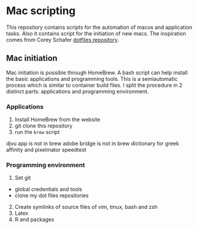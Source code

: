 # Mac scripting

This repository contains scripts for the automation of macos and application tasks. Also it contains script for the initiation of new macs. The inspiration comes from Corey Schafer [dotfiles repository](https://github.com/CoreyMSchafer/dotfiles).

## Mac initiation

Mac initiation is possible through HomeBrew. A bash script can help install the basic applications and programming tools. This is a semiautomatic process which is similar to container build files. I split the procedure in 2 distinct parts: applications and programming environment.

### Applications

1. Install HomeBrew from the website
2. git clone this repository
3. run the `brew` script

djvu app is not in brew
adobe bridge is not in brew
dictionary for greek 
affinity and pixelmator
speedtest

### Programming environment

1. Set git
* global credentials and tools
* clone my dot files repositories
2. Create symlinks of source files of vim, tmux, bash and zsh
3. Latex
4. R and packages


